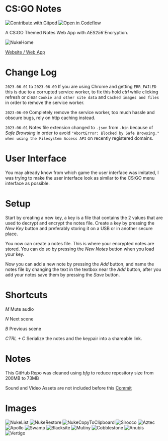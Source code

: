 # CS:GO Notes

[![Contribute with Gitpod](https://img.shields.io/badge/Contribute%20with-Gitpod-908a85?logo=gitpod)](https://gitpod.io/#https://github.com/Nojus0/csgonotes)
[![Open in Codeflow](https://developer.stackblitz.com/img/open_in_codeflow_small.svg)](https:///pr.new/Nojus0/csgonotes)

A CS:GO Themed Notes Web App with *AES256* Encryption.

![NukeHome](https://raw.githubusercontent.com/Nojus0/csgonotes/main/images/NukeHome.png)

[Website / Web App](https://csgonotes.com)

# Change Log
`2023-06-01` to `2023-06-09` If you are using Chrome and getting `ERR_FAILED` this is due to a corrupted service worker, to fix this hold _ctrl_ while clicking refresh or clear `Cookie and other site data` and `Cached images and files` in order to remove the service worker.

`2023-06-09` Completely remove the service worker, too much hassle and obscure bugs, rely on http caching instead.

`2023-06-01` Notes file extension changed to `.json` from `.bin` because of *Safe Browsing* in order to avoid `"AbortError: Blocked by Safe Browsing." when using the Filesystem Access API` on recently registered domains.

# User Interface
You may already know from which game the user interface was imitated, I was trying to make the user interface look as similar to the CS:GO menu interface as possible.

# Setup
Start by creating a new key, a key is a file that contains the 2 values that are used to decrypt and encrypt the notes file.
Create a key by pressing the *New Key* button and preferably storing it on a USB or in another secure place.

You now can create a notes file. This is where your encrypted notes are stored. You can do so by pressing the *New Notes* button when you load your key.

Now you can add a new note by pressing the *Add* button, and name the notes file by changing the text in the textbox near the *Add* button,
after you add your notes save them by pressing the *Save* button.

# Shortcuts
*M* Mute audio

*N* Next scene

*B* Previous scene

*CTRL + C* Serialize the notes and the keypair into a shareable link.

# Notes
This GitHub Repo was cleaned using _bfg_ to reduce repository size from 200MB to 73MB

Sound and Video Assets are not included before this [Commit](https://github.com/Nojus0/csgonotes/commit/c18df23fbeb08406bb3458485c0f9a15b16e5d61)

# Images
![NukeList](https://raw.githubusercontent.com/Nojus0/csgonotes/main/images/NukeList.png)
![NukeRestore](https://raw.githubusercontent.com/Nojus0/csgonotes/main/images/NukeRestore.png)
![NukeCopyToClipboard](https://raw.githubusercontent.com/Nojus0/csgonotes/main/images/NukeCopyToClipboard.png)
![Sirocco](https://raw.githubusercontent.com/Nojus0/csgonotes/main/images/SiroccoHome.png)
![Aztec](https://raw.githubusercontent.com/Nojus0/csgonotes/main/images/AztecHome.png)
![Apollo](https://raw.githubusercontent.com/Nojus0/csgonotes/main/images/ApolloHome.png)
![Swamp](https://raw.githubusercontent.com/Nojus0/csgonotes/main/images/SwampHome.png)
![Blacksite](https://raw.githubusercontent.com/Nojus0/csgonotes/main/images/BlacksiteHome.png)
![Mutiny](https://raw.githubusercontent.com/Nojus0/csgonotes/main/images/MutinyHome.png)
![Cobblestone](https://raw.githubusercontent.com/Nojus0/csgonotes/main/images/CobbleHome.png)
![Anubis](https://raw.githubusercontent.com/Nojus0/csgonotes/main/images/AnubisHome.png)
![Vertigo](https://raw.githubusercontent.com/Nojus0/csgonotes/main/images/VertigoHome.png)

